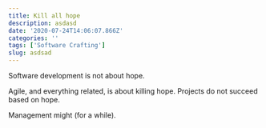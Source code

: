 ```yaml
---
title: Kill all hope
description: asdasd
date: '2020-07-24T14:06:07.866Z'
categories: ''
tags: ['Software Crafting']
slug: asdsad
---
```


Software development is not about hope.

Agile, and everything related, is about killing hope. Projects do not succeed based on hope.

Management might (for a while).